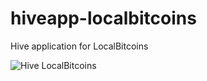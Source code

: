 hiveapp-localbitcoins
=====================

Hive application for LocalBitcoins

![Hive LocalBitcoins](https://f.cloud.github.com/assets/412533/1971216/50448c3a-8323-11e3-80db-9da2febb6ae4.png)
